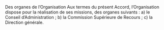 Des organes de l’Organisation
Aux termes du présent Accord, l’Organisation dispose pour la réalisation de ses missions, des
organes suivants :
a) le Conseil d’Administration ;
b) la Commission Supérieure de Recours ;
c) la Direction générale.